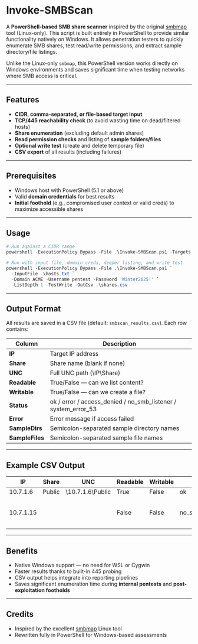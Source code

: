 # Invoke-SMBScan

A **PowerShell-based SMB share scanner** inspired by the original [smbmap](https://github.com/ShawnDEvans/smbmap) tool (Linux-only). This script is built entirely in PowerShell to provide similar functionality natively on Windows. It allows penetration testers to quickly enumerate SMB shares, test read/write permissions, and extract sample directory/file listings.

Unlike the Linux-only `smbmap`, this PowerShell version works directly on Windows environments and saves significant time when testing networks where SMB access is critical.

---

## Features

* **CIDR, comma-separated, or file-based target input**
* **TCP/445 reachability check** (to avoid wasting time on dead/filtered hosts)
* **Share enumeration** (excluding default admin shares)
* **Read permission checks** and listing of **sample folders/files**
* **Optional write test** (create and delete temporary file)
* **CSV export** of all results (including failures)

---

## Prerequisites

* Windows host with PowerShell (5.1 or above)
* Valid **domain credentials** for best results
* **Initial foothold** (e.g., compromised user context or valid creds) to maximize accessible shares

---

## Usage

```powershell
# Run against a CIDR range
powershell -ExecutionPolicy Bypass -File .\Invoke-SMBScan.ps1 -Targets "10.7.1.0/24" -ListDepth 0

# Run with input file, domain creds, deeper listing, and write test
powershell -ExecutionPolicy Bypass -File .\Invoke-SMBScan.ps1 `
  -InputFile .\hosts.txt `
  -Domain ACME -Username pentest -Password 'Winter2025!' `
  -ListDepth 1 -TestWrite -OutCsv .\shares.csv
```

---

## Output Format

All results are saved in a CSV file (default: `smbscan_results.csv`). Each row contains:

| Column          | Description                                                         |
| --------------- | ------------------------------------------------------------------- |
| **IP**          | Target IP address                                                   |
| **Share**       | Share name (blank if none)                                          |
| **UNC**         | Full UNC path (\IP\Share)                                           |
| **Readable**    | True/False — can we list content?                                   |
| **Writable**    | True/False — can we create a file?                                  |
| **Status**      | ok / error / access\_denied / no\_smb\_listener / system\_error\_53 |
| **Error**       | Error message if access failed                                      |
| **SampleDirs**  | Semicolon-separated sample directory names                          |
| **SampleFiles** | Semicolon-separated sample file names                               |

---

## Example CSV Output

| IP        | Share  | UNC             | Readable | Writable | Status          | Error                        | SampleDirs     | SampleFiles                |
|-----------|--------|-----------------|----------|----------|-----------------|------------------------------|----------------|----------------------------|
| 10.7.1.6  | Public | \\10.7.1.6\Public | True     | False    | ok              |                              | Docs;Finance   | report1.docx;data.csv      |
| 10.7.1.15 |        |                 | False    | False    | no_smb_listener | tcp/445 closed or filtered   |                |                            |


---

## Benefits

* Native Windows support — no need for WSL or Cygwin
* Faster results thanks to built-in 445 probing
* CSV output helps integrate into reporting pipelines
* Saves significant enumeration time during **internal pentests** and **post-exploitation footholds**

---

## Credits

* Inspired by the excellent [smbmap](https://github.com/ShawnDEvans/smbmap) Linux tool
* Rewritten fully in PowerShell for Windows-based assessments
